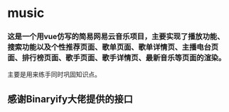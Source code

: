 # music

### 这是一个用vue仿写的简易网易云音乐项目，主要实现了播放功能、搜索功能以及个性推荐页面、歌单页面、歌单详情页、主播电台页面、排行榜页面、歌手页面、歌手详情页、最新音乐等页面的渲染。

主要是用来练手同时巩固知识点。
## 感谢Binaryify大佬提供的接口


